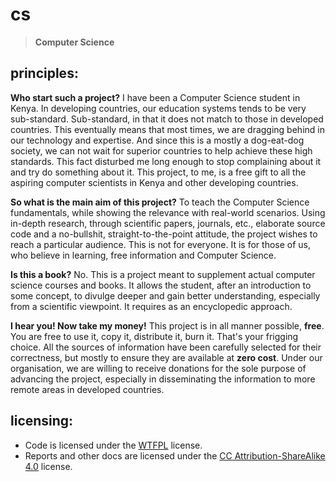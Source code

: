 
# cs

> **Computer Science**


## principles:

**Who start such a project?** I have been a Computer Science student in Kenya.
In developing countries, our education systems tends to be very sub-standard.
Sub-standard, in that it does not match to those in developed countries.
This eventually means that most times, we are dragging behind in our
technology and expertise. And since this is a mostly a dog-eat-dog society,
we can not wait for superior countries to help achieve these high standards.
This fact disturbed me long enough to stop complaining about it and try do
something about it. This project, to me, is a free gift to all the aspiring
computer scientists in Kenya and other developing countries.

**So what is the main aim of this project?** To teach the Computer Science
fundamentals, while showing the relevance with real-world scenarios. Using
in-depth research, through scientific papers, journals, etc., elaborate
source code and a no-bullshit, straight-to-the-point attitude, the project
wishes to reach a particular audience. This is not for everyone. It is for
those of us, who believe in learning, free information and Computer
Science.

**Is this a book?** No. This is a project meant to supplement actual computer
science courses and books. It allows the student, after an introduction to
some concept, to divulge deeper and gain better understanding, especially
from a scientific viewpoint. It requires as an encyclopedic approach.

**I hear you! Now take my money!** This project is in all manner possible,
**free**. You are free to use it, copy it, distribute it, burn it. That's your
frigging choice. All the sources of information have been carefully selected
for their correctness, but mostly to ensure they are available at
**zero cost**. Under our organisation, we are willing to receive donations
for the sole purpose of advancing the project, especially in disseminating
the information to more remote areas in developed countries.


## licensing:

* Code is licensed under the [WTFPL](http://wtfpl.net/) license.
* Reports and other docs are licensed under the [CC Attribution-ShareAlike 4.0](http://creativecommons.org/licenses/by-sa/4.0/) license.
